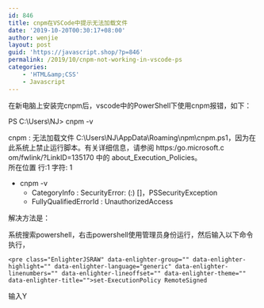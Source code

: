 ```yaml
---
id: 846
title: cnpm在VSCode中提示无法加载文件
date: '2019-10-20T00:30:17+08:00'
author: wenjie
layout: post
guid: 'https://javascript.shop/?p=846'
permalink: /2019/10/cnpm-not-working-in-vscode-ps
categories:
    - 'HTML&amp;CSS'
    - Javascript
---
```


在新电脑上安装完cnpm后，vscode中的PowerShell下使用cnpm报错，如下：

PS C:\\Users\\NJ&gt; cnpm -v

cnpm : 无法加载文件 C:\\Users\\NJ\\AppData\\Roaming\\npm\\cnpm.ps1，因为在此系统上禁止运行脚本。有关详细信息，请参阅 https:/go.microsoft.c   
om/fwlink/?LinkID=135170 中的 about\_Execution\_Policies。  
所在位置 行:1 字符: 1

- cnpm -v
    - CategoryInfo : SecurityError: (:) \[\]，PSSecurityException
    - FullyQualifiedErrorId : UnauthorizedAccess

解决方法是：

系统搜索powershell，右击powershell使用管理员身份运行，然后输入以下命令执行，

```
<pre class="EnlighterJSRAW" data-enlighter-group="" data-enlighter-highlight="" data-enlighter-language="generic" data-enlighter-linenumbers="" data-enlighter-lineoffset="" data-enlighter-theme="" data-enlighter-title="">set-ExecutionPolicy RemoteSigned
```

输入Y